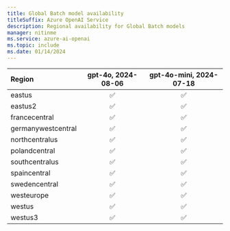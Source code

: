 ```yaml
---
title: Global Batch model availability
titleSuffix: Azure OpenAI Service
description: Regional availability for Global Batch models
manager: nitinme
ms.service: azure-ai-openai
ms.topic: include
ms.date: 01/14/2024
---
```



| **Region**         |  **gpt-4o**, **2024-08-06**| **gpt-4o-mini**, **2024-07-18**  |
|:-------------------|:--------------------------:|:--------------------------:|
| eastus             | ✅                       | ✅                          |  
| eastus2            | ✅                       | ✅                          |  
| francecentral      | ✅                       | ✅                          |  
| germanywestcentral | ✅                       | ✅                          |   
| northcentralus     | ✅                       | ✅                          |  
| polandcentral      | ✅                       | ✅                          |  
| southcentralus     | ✅                       | ✅                          |  
| spaincentral       | ✅                       | ✅                          |
| swedencentral      | ✅                       | ✅                          |  
| westeurope         | ✅                       | ✅                          |  
| westus             | ✅                       | ✅                          |  
| westus3            | ✅                       | ✅                          |  